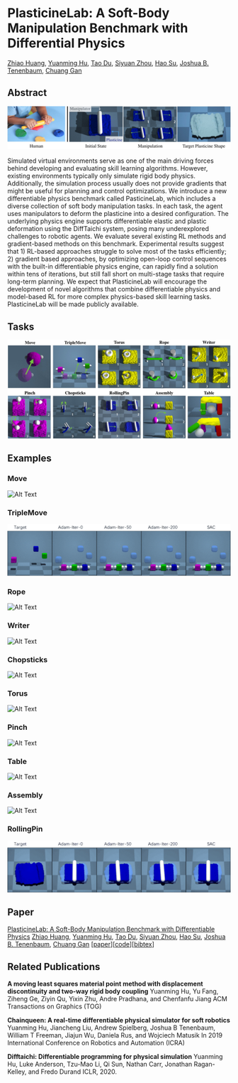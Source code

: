 # PlasticineLab: A Soft-Body Manipulation Benchmark with Differential Physics

[Zhiao Huang](https://sites.google.com/view/zhiao-huang), [Yuanming Hu](https://yuanming.taichi.graphics/), [Tao Du](https://people.csail.mit.edu/taodu/), [Siyuan Zhou](https://openreview.net/profile?id=~Siyuan_Zhou2), [Hao Su](https://cseweb.ucsd.edu/~haosu/), [Joshua B. Tenenbaum](http://web.mit.edu/cocosci/josh.html), [Chuang Gan](https://people.csail.mit.edu/ganchuang/)

## Abstract

![Alt Text](intro.jpg)

Simulated virtual environments serve as one of the main driving forces behind developing and evaluating skill learning algorithms. However, existing environments typically only simulate rigid body physics. Additionally, the simulation process usually does not provide gradients that might be useful for planning and control optimizations. We introduce a new differentiable physics benchmark called PasticineLab, which includes a diverse collection of soft body manipulation tasks. In each task, the agent uses manipulators to deform the plasticine into a desired configuration. The underlying physics engine supports differentiable elastic and plastic deformation using the DiffTaichi system, posing many underexplored challenges to robotic agents. We evaluate several existing RL methods and gradient-based methods on this benchmark. Experimental results suggest that 1) RL-based approaches struggle to solve most of the tasks efficiently; 2) gradient based approaches, by optimizing open-loop control sequences with the built-in differentiable physics engine, can rapidly find a solution within tens of iterations, but still fall short on multi-stage tasks that require long-term planning. We expect that PlasticineLab will encourage the development of novel algorithms that combine differentiable physics and model-based RL for more complex physics-based skill learning tasks. PlasticineLab will be made publicly available. 


## Tasks
![Alt Text](tasks.jpg)


## Examples

### Move
![Alt Text](Move3D-v1.gif)

### TripleMove
![Alt Text](TripleMove3D-v1.gif)

### Rope
![Alt Text](Rope3D-v1.gif)

### Writer
![Alt Text](Writer3D-v1.gif)

### Chopsticks
![Alt Text](Chopsticks3D-v1.gif)

### Torus
![Alt Text](Torus3D-v1.gif)

### Pinch
![Alt Text](Pinch3D-v2.gif)

### Table
![Alt Text](Table3D-v2.gif)

### Assembly
![Alt Text](Assembly3D-v1.gif)

### RollingPin
![Alt Text](Rollingbin3D-v1.gif)

## Paper
[PlasticineLab: A Soft-Body Manipulation Benchmark with Differentiable Physics](https://openreview.net/forum?id=xCcdBRQEDW)
[Zhiao Huang](https://sites.google.com/view/zhiao-huang), [Yuanming Hu](https://yuanming.taichi.graphics/), [Tao Du](https://people.csail.mit.edu/taodu/), [Siyuan Zhou](https://openreview.net/profile?id=~Siyuan_Zhou2), [Hao Su](https://cseweb.ucsd.edu/~haosu/), [Joshua B. Tenenbaum](http://web.mit.edu/cocosci/josh.html), [Chuang Gan](https://people.csail.mit.edu/ganchuang/)
[[paper](https://openreview.net/pdf?id=xCcdBRQEDW)][[code](https://github.com/hzaskywalker/PlasticineLab)][[bibtex](plb.bib)]


## Related Publications
**A moving least squares material point method with displacement discontinuity and two-way rigid body coupling**
Yuanming Hu, Yu Fang, Ziheng Ge, Ziyin Qu, Yixin Zhu, Andre Pradhana, and Chenfanfu Jiang
ACM Transactions on Graphics (TOG)

**Chainqueen: A real-time differentiable physical simulator for soft robotics**
Yuanming Hu, Jiancheng Liu, Andrew Spielberg, Joshua B Tenenbaum, William T Freeman, Jiajun Wu, Daniela Rus, and Wojciech Matusik
In 2019 International Conference on Robotics and Automation (ICRA)

**Difftaichi: Differentiable programming for physical simulation**
Yuanming Hu, Luke Anderson, Tzu-Mao Li, Qi Sun, Nathan Carr, Jonathan Ragan-Kelley, and Fredo Durand
ICLR, 2020.
